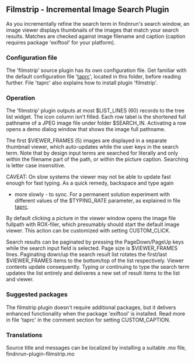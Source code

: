 ## Filmstrip - Incremental Image Search Plugin

As you incrementally refine the search term in findnrun's search window,
an image viewer displays thumbnails of the images that match your search
results. Matches are checked against image filename and caption (caption
requires package 'exiftool' for your platform).

### Configuration file

The 'filmstrip' source plugin has its own configuration file.
Get familiar with the default configuration file '[taprc](taprc)',
located in this folder, before reading further.
File 'taprc' also explains how to install plugin 'filmstrip'.

### Operation

The 'filmstrip' plugin outputs at most $LIST\_LINES (60) records to
the tree list widget. The icon column isn't filled. Each row label is the
shortened full pathname of a JPEG image file under folder $SEARCH\_IN.
Activating a row opens a demo dialog window that shows the image full
pathname.

The first $VIEWER\_FRAMES (5) images are displayed in a separate
thumbnail viewer, which auto-updates while the user keys in the search
term.  Note that by design input terms are searched for literally
and only within the filename part of the path, or within the picture
caption.  Searching is letter case insensitive.

CAVEAT: On slow systems the viewer may not be able to update fast
enough for fast typing. As a quick remedy, backspace and type again
- more slowly - to sync. For a permanent solution experiment with
different values of the $TYPING\_RATE parameter, as explained in file
[taprc](taprc).

By default clicking a picture in the viewer window opens the image file
fullpath with ROX-filer, which presumably should start the default image
viewer. This action can be customized with setting CUSTOM\_CLICK.

Search results can be paginated by pressing the PageDown/PageUp keys
while the search input field is selected. Page size is $VIEWER\_FRAMES
lines. Paginating down/up the search result list rotates the first/last
$VIEWER\_FRAMES items to the bottom/top of the list respectively. Viewer
contents update consequently. Typing or continuing to type the search
term updates the list entirely and deliveres a new set of result items
to the list and viewer.

### Suggested packages

The filmstrip plugin doesn't require additional packages, but it
delivers enhanced functionality when the package 'exiftool' is
installed. Read more in file 'taprc' in the comment section for setting
CUSTOM\_CAPTION.

### Translations

Source title and messages can be localized by installing a suitable
.mo file, findnrun-plugin-filmstrip.mo

